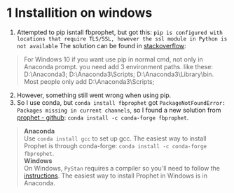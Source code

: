 # 1 Installition on windows
1. Attempted to pip isntall fbprophet, but got this:
  `pip is configured with locations that require TLS/SSL, however the ssl module in Python is not available`
  The solution can be found in [stackoverflow](https://stackoverflow.com/questions/45954528/pip-is-configured-with-locations-that-require-tls-ssl-however-the-ssl-module-in):
  > For Windows 10 if you want use pip in normal cmd, not only in Anaconda prompt. you need add 3 environment paths. like these: D:\Anaconda3; D:\Anaconda3\Scripts; D:\Anaconda3\Library\bin.  
  > Most people only add D:\Anaconda3\Scripts;
2. However, something still went wrong when using pip.
3. So I use conda, but `conda install fbprophet` got `PackageNotFoundError: Packages missing in current channels`, so I found a new solution from [prophet - github](https://github.com/facebook/prophet): `conda install -c conda-forge fbprophet`. 
> **Anaconda**  
> Use `conda install gcc` to set up gcc. The easiest way to install Prophet is through conda-forge: `conda install -c conda-forge fbprophet`.  
> **Windows**  
> On Windows, `PyStan` requires a compiler so you'll need to follow the [instructions](https://pystan.readthedocs.io/en/latest/windows.html). The easiest way to install Prophet in Windows is in Anaconda.


